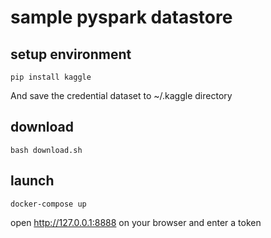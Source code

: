 # sample pyspark datastore

## setup environment

```shell
pip install kaggle
```

And save the credential dataset to ~/.kaggle directory

## download

```shell
bash download.sh
```

## launch

```shell
docker-compose up
```

open http://127.0.0.1:8888 on your browser and enter a token
